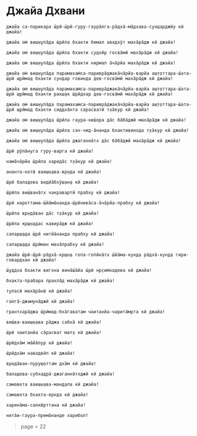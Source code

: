 # Джайа Дхвани

    джайа са-парикара ш́рӣ-ш́рӣ-гуру-гаура̄н̇га-ра̄дха̄-ма̄дхава-сундарджӣу кӣ джайа!

    джайа ом̇ виш̣н̣упа̄да ш́рӣла бхакти бимал авадхӯт маха̄ра̄дж кӣ джайа!

    джайа ом̇ виш̣н̣упа̄да ш́рӣла бхакти судхӣр госва̄мӣ маха̄ра̄дж кӣ джайа!

    джайа ом̇ виш̣н̣упа̄да ш́рӣла бхакти нирмал а̄ча̄рйа маха̄ра̄дж кӣ джайа!

    джайа ом̇ виш̣н̣упа̄да парамахам̇са-паривра̄джака̄ча̄рйа-варйа аш̣т̣оттара-ш́ата-ш́рӣ ш̣рӣмад бхакти сундар говинда дев-госва̄мӣ маха̄ра̄дж кӣ джайа!

    джайа ом̇ виш̣н̣упа̄да парамахам̇са-паривра̄джака̄ча̄рйа-варйа аш̣т̣оттара-ш́ата-ш́рӣ ш̣рӣмад бхакти ракш̣ак ш́рӣдхар дев-госва̄мӣ маха̄ра̄дж кӣ джайа!

    джайа ом̇ виш̣н̣упа̄да парамахам̇са-паривра̄джака̄ча̄рйа-варйа аш̣т̣оттара-ш́ата-ш́рӣ ш̣рӣмад бхакти сиддха̄нта сарасватӣ т̣ха̄кур кӣ джайа!

    джайа ом̇ виш̣н̣упа̄да ш́рӣла гаура-киш́ора да̄с ба̄ба̄джӣ маха̄ра̄дж кӣ джайа!

    джайа ом̇ виш̣н̣упа̄да ш́рӣла сач-чид-а̄нанда бхактивинода т̣ха̄кур кӣ джайа!

    джайа ом̇ виш̣н̣упа̄да ш́рӣла джаганна̄тх да̄с ба̄ба̄джӣ маха̄ра̄дж кӣ джайа!

    ш́рӣ рӯпа̄нуга гуру-варга кӣ джайа!

    нама̄ча̄рйа ш́рӣла харида̄с т̣ха̄кур кӣ джайа!

    ананта-кот̣ӣ ваиш̣н̣ава-вр̣нда кӣ джайа!

    ш́рӣ баладева видйа̄бхӯш̣ан̣а кӣ джайа!

    ш́рӣла виш́вана̄тх чакравартӣ прабху кӣ джайа!

    ш́рӣ нароттама-ш́йа̄ма̄нанда-ш́рӣнива̄са-а̄ча̄рйа-прабху кӣ джайа!

    ш́рӣла вр̣нда̄ван да̄с т̣ха̄кур кӣ джайа!

    ш́рӣла кр̣ш̣н̣адас кавира̄дж кӣ джайа!

    сапарш̣ада ш́рӣ нитйа̄нанда прабху кӣ джайа!

    сапарш̣ада ш́рӣман маха̄прабху кӣ джайа!

    джайа ш́рӣ-ш́рӣ-ра̄дха̄-кр̣ш̣н̣а гопа-гопӣна̄тх ш́йа̄ма-кун̣д̣а ра̄дха̄-кун̣д̣а гири-говардхан кӣ джайа!

    ш́уддха бхакти вигхна вина̄ш́а̄йа ш́рӣ нр̣сим̇хадева кӣ джайа!

    бхакта-прабара прахла̄д маха̄ра̄дж кӣ джайа!

    туласӣ маха̄ра̄н̣ӣ кӣ джайа!

    ган̇га̄-джамуна̄джӣ кӣ джайа!

    грантхара̄джа ш́рӣмад-бха̄гаватам чаитанйа-чарита̄мрта кӣ джайа!

    виш́ва-ваиш̣н̣ава ра̄джа сабха̄ кӣ джайа!

    ш́рӣ чаитанйа са̄расват мат̣х кӣ джайа!

    ш́рӣдха̄м ма̄йа̄пур кӣ джайа!

    ш́рӣдха̄м навадвӣп кӣ джайа!

    вр̣нда̄ван-пуруш̣оттам дха̄м кӣ джайа!

    баладева-субхадра̄-джаганна̄тхджӣ кӣ джайа!

    самавета ваиш̣н̣ава-ман̣д̣ала кӣ джайа!

    самавета бхакта-врнда кӣ джайа!

    харина̄ма-сан̇кӣрттана кӣ джайа!

    нита̄и-гаура-према̄нанде харибол!



> page = 22